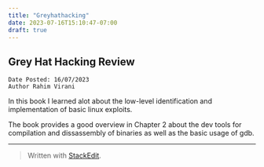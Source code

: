 ```yaml
---
title: "Greyhathacking"
date: 2023-07-16T15:10:47-07:00
draft: true
---
```



## Grey Hat Hacking Review

```
Date Posted: 16/07/2023
Author Rahim Virani
```
In this book I learned alot about the low-level identification and implementation of basic linux exploits.

The book provides a good overview in Chapter 2 about the dev tools for compilation and dissassembly of binaries as well as the basic usage of gdb.

---


> Written with [StackEdit](https://stackedit.io/).
